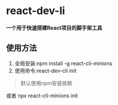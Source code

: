 # react-dev-li

**一个用于快速搭建React项目的脚手架工具**

## 使用方法

1. 全局安装:npm install -g react-cli-minions 
2. 使用命令:react-dev-cli init
> 默认使用npm安装依赖

或者
npx react-cli-minions init